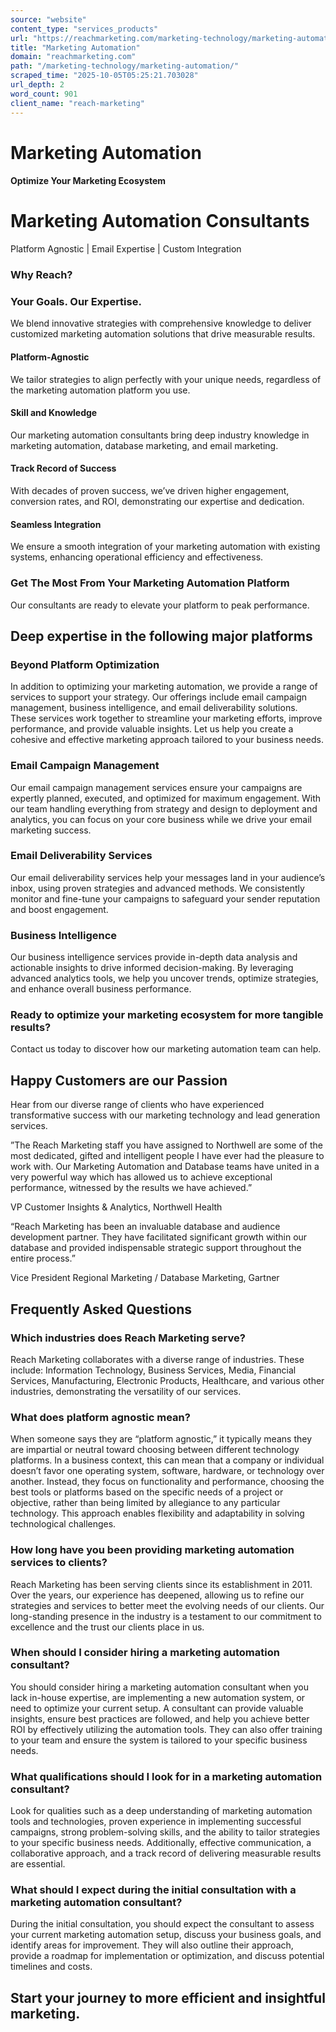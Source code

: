```yaml
---
source: "website"
content_type: "services_products"
url: "https://reachmarketing.com/marketing-technology/marketing-automation/"
title: "Marketing Automation"
domain: "reachmarketing.com"
path: "/marketing-technology/marketing-automation/"
scraped_time: "2025-10-05T05:25:21.703028"
url_depth: 2
word_count: 901
client_name: "reach-marketing"
---
```


# Marketing Automation

#### Optimize Your Marketing Ecosystem

# Marketing Automation Consultants

Platform Agnostic | Email Expertise | Custom Integration

### Why Reach?

### Your Goals. Our Expertise.

We blend innovative strategies with comprehensive knowledge to deliver customized marketing automation solutions that drive measurable results.

#### **Platform-Agnostic**

We tailor strategies to align perfectly with your unique needs, regardless of the marketing automation platform you use.

#### **Skill and Knowledge**

Our marketing automation consultants bring deep industry knowledge in marketing automation, database marketing, and email marketing.

#### **Track Record of Success**

With decades of proven success, we’ve driven higher engagement, conversion rates, and ROI, demonstrating our expertise and dedication.

#### **Seamless Integration**

We ensure a smooth integration of your marketing automation with existing systems, enhancing operational efficiency and effectiveness.

### Get The Most From Your Marketing Automation Platform

Our consultants are ready to elevate your platform to peak performance.

## Deep expertise in the following major platforms

### Beyond Platform Optimization

In addition to optimizing your marketing automation, we provide a range of services to support your strategy. Our offerings include email campaign management, business intelligence, and email deliverability solutions. These services work together to streamline your marketing efforts, improve performance, and provide valuable insights. Let us help you create a cohesive and effective marketing approach tailored to your business needs.

### Email Campaign Management

Our email campaign management services ensure your campaigns are expertly planned, executed, and optimized for maximum engagement. With our team handling everything from strategy and design to deployment and analytics, you can focus on your core business while we drive your email marketing success.

### Email Deliverability Services

Our email deliverability services help your messages land in your audience’s inbox, using proven strategies and advanced methods. We consistently monitor and fine-tune your campaigns to safeguard your sender reputation and boost engagement.

### Business Intelligence

Our business intelligence services provide in-depth data analysis and actionable insights to drive informed decision-making. By leveraging advanced analytics tools, we help you uncover trends, optimize strategies, and enhance overall business performance.

### Ready to optimize your marketing ecosystem for more tangible results?

Contact us today to discover how our marketing automation team can help.

## Happy Customers are our Passion

Hear from our diverse range of clients who have experienced transformative success with our marketing technology and lead generation services.

”The Reach Marketing staff you have assigned to Northwell are some of the most dedicated, gifted and intelligent people I have ever had the pleasure to work with. Our Marketing Automation and Database teams have united in a very powerful way which has allowed us to achieve exceptional performance, witnessed by the results we have achieved.”

VP Customer Insights & Analytics, Northwell Health

“Reach Marketing has been an invaluable database and audience development partner. They have facilitated significant growth within our database and provided indispensable strategic support throughout the entire process.”

Vice President Regional Marketing / Database Marketing, Gartner

## Frequently Asked Questions

### Which industries does Reach Marketing serve?

Reach Marketing collaborates with a diverse range of industries. These include: Information Technology, Business Services, Media, Financial Services, Manufacturing, Electronic Products, Healthcare, and various other industries, demonstrating the versatility of our services.

### What does platform agnostic mean?

When someone says they are “platform agnostic,” it typically means they are impartial or neutral toward choosing between different technology platforms. In a business context, this can mean that a company or individual doesn’t favor one operating system, software, hardware, or technology over another. Instead, they focus on functionality and performance, choosing the best tools or platforms based on the specific needs of a project or objective, rather than being limited by allegiance to any particular technology. This approach enables flexibility and adaptability in solving technological challenges.

### How long have you been providing marketing automation services to clients?

Reach Marketing has been serving clients since its establishment in 2011. Over the years, our experience has deepened, allowing us to refine our strategies and services to better meet the evolving needs of our clients. Our long-standing presence in the industry is a testament to our commitment to excellence and the trust our clients place in us.

### When should I consider hiring a marketing automation consultant?

You should consider hiring a marketing automation consultant when you lack in-house expertise, are implementing a new automation system, or need to optimize your current setup. A consultant can provide valuable insights, ensure best practices are followed, and help you achieve better ROI by effectively utilizing the automation tools. They can also offer training to your team and ensure the system is tailored to your specific business needs.

### What qualifications should I look for in a marketing automation consultant?

Look for qualities such as a deep understanding of marketing automation tools and technologies, proven experience in implementing successful campaigns, strong problem-solving skills, and the ability to tailor strategies to your specific business needs. Additionally, effective communication, a collaborative approach, and a track record of delivering measurable results are essential.

### What should I expect during the initial consultation with a marketing automation consultant?

During the initial consultation, you should expect the consultant to assess your current marketing automation setup, discuss your business goals, and identify areas for improvement. They will also outline their approach, provide a roadmap for implementation or optimization, and discuss potential timelines and costs.

## Start your journey to more efficient and insightful marketing.